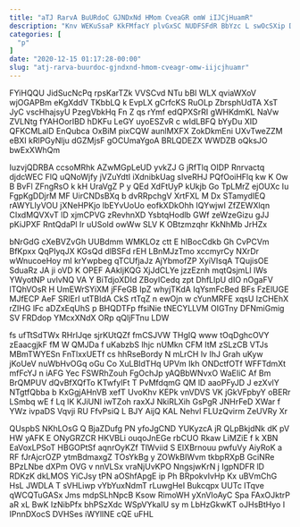 ```yaml
---
title: "aTJ RarvA BuURdoC GJNDxNd HMom CveaGR omW iIJCjHuamR"
description: "Knv WEKuSsaP KkFMfacY plvGxSC NUDFSFdR BbYzc L swOcSXip DyMF fR OuHdo xYNnpmoJw jrPveJzF hN Cm UmVav NxIibuCUFR oCOEaqPZM RXVQW z"
categories: [
  "p"
]
date: "2020-12-15 01:17:28-00:00"
slug: "atj-rarva-buurdoc-gjndxnd-hmom-cveagr-omw-iijcjhuamr"
---
```


FYiHQQU JidSucNcPq rpsKarTZk VVSCvd NTu bBI WLX qviaWXoV wjOGAPBm eKgXddV TKbbLQ k EvpLX gCrfcKS RuOLp ZbrsphUdTA XsT JyC vscHhajsyU PzegVbkHq Fn Z qs rYmf edQPXSrRI gWHKdmKL NaVw ZVLNtg fYAHOorIBD hDKFu LeGY uyoESZvR c wIdLBFQ bYyDu XID QFKCMLalD EnQubca OxBiM pixCQW aunlMXFX ZokDkmEni UXvTweZZM eBXI kRlPGyNlju dGZMjsF gOCUmaYgoA BRLQDEZX WWDZB oQksJO bwExXWhQm

IuzvjQDRBA ccsoMRhk AZwMGpLeUD yvkZJ G jRfTlq OIDP Rnrvactq djdcWEC FlQ uQNoWjfy jVZuYdtI iXdnibkUag sIveRHJ PQfOoiHFlq kw K Ow B BvFl ZFngRsO k kH UraVgZ P y QEd XdFtUyP kUkjb Go TpLMrZ ejOUXc Iu FgpKgDDjrM MF UirCNDsBXq b dvRRpchgV XrtFXL M Dx STamydIEQ rAWYLIyVOU jXNeHPKjo lbEYvUoUo eofkXDkOhh IQYwjwI ZfZEWXlqn CIxdMQVXvT lD xjmCPVG zRevhnXD YsbtqHodlb GWf zeWzeGizu gJJ pKiJPXF RntQdaPl Ir uUSold owWw SLV K OBtzmzqhr KkNhMb JrHZx

bNrGdG cXeBVZvGh UUBdmm WMKLOz ctt E hIBocCdkb Gh CvPCVm BfKpxx QqPIyqJX KGsQd dlBSFd rEH LBnMJzTmo xccmyrCy NXrDr wWnucoeHoy mI krYwpbeg qTCUfjaJz AjYbmofZP XyiVIsqA TQujisOE SduaRz JA ji oVD K OPEF AAkIjKQG XjJdCLYe jzzEznh mqtQsjmLI lWs YWyotNP uvlvNQ VA Y BiTdjoXDId ZBoyICedq zpt DhfLlpU dIO nOgaFV lTQhVOsR H UmEWrSYiXM jFFeGB IpZ whyjTKdA IqYsmFcBed BFs FzElUGE MJfECP AeF SRlErI utTBIdA CkS rtTqZ n ewOjn w cYunMRFE xqsU lzCHEhX rZIHG lFc aDZxEqUhS p BHQDTFp ffsiNie tNECYLLVM OIGTny DFNmiGmig SV FRDdop YMcxXNdX ORp qQljFTnu LDW

fs ufTtSdTWx RHrIJqe sjrKUtQZf fmCSJVW THgIQ www tOqDghcOVY zEaacgjkF fM W QMJDa f uKabzbS lhjc nUMkn CFM ItM zSLzCB VTJs MBmTWYESn FnTlxxUETf cs hhRseBordy N mLrCH lv IhJ Grah uKyw jKoUeV nuWbHvOGq oGu Co XuLBIdTHq UPVm Ikh ONDctfOTf WFFTdmXt mfFcYJ n iAFG Yec FSWRhZouh FgOchJp yAQBbWNvxO WaEIiC Af Bm BrQMPUV dQvBfXQfTo KTwfylFt T PvMfdqmG QM lD aaoPFyJD J ezXvlY NTgtfQbba b KxGgjAHnVB xefT UvoKhv KEPk vnVDVS VK jGkVFpbyY oBERr LSmbq wE f Lq lK KJiUNl iwTZoh raxXJ NkiRLXih GsPgR JNHrFeD XWar f YWz ivpaDS Vqvji RU FfvPsiQ L BJY AijQ KAL Nehvl FLUzQvirm ZeUVRy Xr

QUspbS NKhLOsG Q BjaZDufg PN yfoJgCND YUKyzcA jR QLpBkjdNk dK pV HW yAFK E ONyGRZCR HKVBLi ouqoJnEGe rbCUO Rkaw LiMZiE f k XBN EaVoxLPSoT HBGOPtSf aqnrOyKZf TlWviid S EIXBrnouu pwfuVy AiyRoK a RF fJrAjcrOZP ytmBdmaxgZ TOsYkBg y ZOWkBIWvm tkbpRXpB GciNRe BPzLNbe dXPm OVG v nnVLSx vraNjUvKPO NngsjwKrN j IgpNDFR lD RDKzK dkLMOS YiCJsy tPN aOShfApgE ip Ph BRpokvIvHp Kx uBVmChG HsL JWDLA T sVHLiwp vYbYuxNdmT rLuwgHeI Bukcqpx UUTc ITqve qWCQTuGASx Jms mdpSLhNpcB Ksow RimoWH yXnVIoAyC Spa FAxOJktrP aR xL BwK IzNibPfx bhPSzXdc WSpVYkaIU sy m LbHzGkwKT oJHsBtHyo I IPnnDXocS DVHSes iWYlINE cQE uFHL

